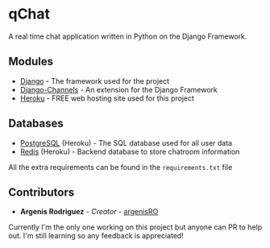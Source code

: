 # qChat

A real time chat application written in Python on the Django Framework.

## Modules

* [Django](https://www.djangoproject.com/) - The framework used for the project
* [Django-Channels](https://channels.readthedocs.io/en/latest/) - An extension for the Django Framework
* [Heroku](https://heroku.com/) - FREE web hosting site used for this project

## Databases

* [PostgreSQL](https://www.postgresql.org/) (Heroku) - The SQL database used for all user data
* [Redis](https://github.com/django/channels_redis) (Heroku) - Backend database to store chatroom information

All the extra requirements can be found in the `requirements.txt` file

## Contributors

* **Argenis Rodriguez** - *Creator* - [argenisRO](https://github.com/argenisRO)

Currently I'm the only one working on this project but anyone can PR to help out. I'm still learning so any feedback is appreciated!